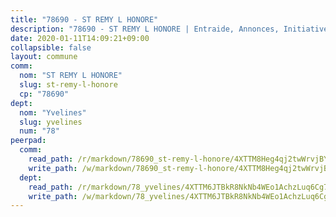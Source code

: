 ```yaml
---
title: "78690 - ST REMY L HONORE"
description: "78690 - ST REMY L HONORE | Entraide, Annonces, Initiatives"
date: 2020-01-11T14:09:21+09:00
collapsible: false
layout: commune
comm:
  nom: "ST REMY L HONORE"
  slug: st-remy-l-honore
  cp: "78690"
dept:
  nom: "Yvelines"
  slug: yvelines
  num: "78"
peerpad:
  comm:
    read_path: /r/markdown/78690_st-remy-l-honore/4XTTM8Heg4qj2twWrvjBYUmPL2dgHpKaW9JKM9z9N6zHAf9cs
    write_path: /w/markdown/78690_st-remy-l-honore/4XTTM8Heg4qj2twWrvjBYUmPL2dgHpKaW9JKM9z9N6zHAf9cs-K3TgUwxYnB55eeZUeQtX78fZoTAAKWBzkhBPyLcow9Y3nDhF84nt9FwWqfK5BUMKhXieEp9Zj4UidngJyGVQUsgbwgVxgiieXvTj7RrTFkdwvQNGVqr6s9jx3bHmttPMM58vtU5d
  dept:
    read_path: /r/markdown/78_yvelines/4XTTM6JTBkR8NkNb4WEo1AchzLuq6Cg73ydg7w9pErcQZA13p
    write_path: /w/markdown/78_yvelines/4XTTM6JTBkR8NkNb4WEo1AchzLuq6Cg73ydg7w9pErcQZA13p-K3TgUBFRQCPZwoWqJkunXeSjdgbtU3xzUSsui8DBc3rCTw6mbo4gNvfQRdE99JD3AnVW7fzseq687LKfGWCfAPajih5ByiZ3SpFz1r449oWaDnM5BHKZTbYtf6pEhRvzWbcazhrS
---
```


